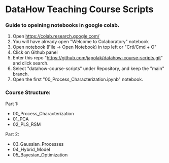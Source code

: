 
# DataHow Teaching Course Scripts

### Guide to opeining notebooks in google colab.

1. Open https://colab.research.google.com/
2. You will have already open "Welcome to Colaboratory" notebook
3. Open notebook (File -> Open Notebook) in top left or "Crtl/Cmd + O"
4. Click on Github panel
5. Enter this repo "https://github.com/japolak/datahow-course-scripts.git" and click search.
6. Select "datahow-course-scripts" under Repository, and keep the "main" branch.
7. Open the first "00_Process_Characterization.ipynb" notebook.


### Course Structure:

Part 1:

* 00_Process_Characterization
* 01_PCA
* 02_PLS_RSM

Part 2:

* 03_Gaussian_Processes
* 04_Hybrid_Model
* 05_Bayesian_Optimization